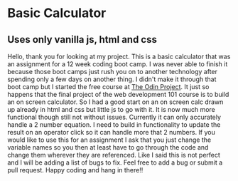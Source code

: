 # Basic Calculator
## Uses only vanilla js, html and css

Hello, thank you for looking at my project. This is a basic calculator that was an assignment for a 12 week coding boot camp. I was never able to finish it because those boot camps just rush you on to another technology after spending only a few days on another thing. I didn't make it through that boot camp but I started the free course at [The Odin Project](www.theodinproject.com). It just so happens that the final project of the web development 101 course is to build an on screen calculator. So I had a good start on an on screen calc drawn up already in html and css but little js to go with it. It is now much more functional though still not without issues. Currently it can only accurately handle a 2 number equation. I need to build in functionality to update the result on an operator click so it can handle more that 2 numbers. If you would like to use this for an assignment I ask that you just change the variable names so you then at least have to go through the code and change them wherever they are referenced. Like I said this is not perfect and I will be adding a list of bugs to fix. Feel free to add a bug or submit a pull request. Happy coding and hang in there!!
